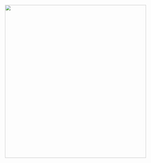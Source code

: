 
<p align="center">
  <img width="460" height="500" src="https://c.tenor.com/-SIznru0NpUAAAAi/skeleton-thinking.gif">
</p>
 
